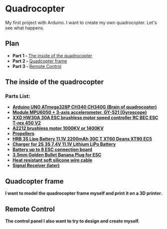 <div>
  <h1>Quadrocopter</h1>
</div>
<div>
  <p>My first project with Arduino. I want to create my own quadrocopter. Let's see what happens.<p>
</div>

<div>
  <h2><b>Plan</b></h2>
  <ul>
    <li><b>Part 1 - </b><a href = "#Part1">The inside of the quadrocopter</a></li>
    <li><b>Part 2 - </b><a href = "#Part2">Quadcopter frame</a></li>
    <li><b>Part 3 - </b><a href = "#Part3">Remote Control</a></li>
  </ul>
</div>

<div id="Part1">
  <h2><b>The inside of the quadrocopter</b></h2>
  <h3>Parts List:</h3>
<ul>
  <li><b><a href = "https://clck.ru/Md8e7">Arduino UNO ATmega328P CH340 CH340G (Brain of quadrocopter)</a></bhttps://clck.ru/Md9h9></li>
  <li><b><a href = "https://clck.ru/Md9Ni">Module MPU6050 + 3-axis accelerometer, GY-521 (Gyroscope)</a></b></li>
  <li><b><a href = "https://clck.ru/Md9h9">XXD HW30A 30A ESC brushless motor speed controller RC BEC ESC T-rex 450 V2</a></b></li>
  <li><b><a href = "https://clck.ru/Md9rJ">A2212 brushless motor 1000KV or 1400KV</a></b></li>
  <li><b><a href = "https://clck.ru/MdAF2">Propellers</a></b></li>
  <li><b><a href = "https://clck.ru/MdAR4">HRB 3S Lipo Battery 11.1V 2200mAh 30C T XT60 Deans XT90 EC5</a></b></li>
  <li><b><a href = "https://clck.ru/MdATN">Charger for 2S 3S 7.4V 11.1V Lithium LiPo Battery</a></b></li>
  <li><b><a href = "https://clck.ru/MdAYf">Battery up to 8 ESC connection board</a></b></li>
  <li><b><a href = "https://clck.ru/MdAbE">3.5mm Golden Bullet Banana Plug for ESC</a></b></li>
  <li><b><a href = "https://clck.ru/MdAcq">Heat resistant soft silicone wire cable</a></b></li>
  <li><b><a href = "">Signal Receiver (later)</a></b></li>
</ul>
</div>


<div id="Part2">
  <h2><b>Quadcopter frame</b></h2>
  <p>I want to model the quadrocopter frame myself and print it on a 3D printer.</p>
</div>
  

<div id="Part3">
  <h2><b>Remote Control</b></h2>
  <p>The control panel I also want to try to design and create myself.</p>
</div> 
